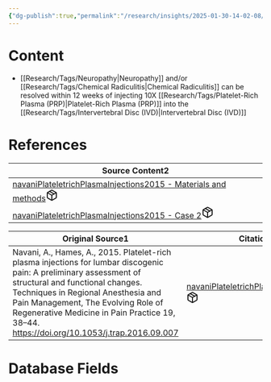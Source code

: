 ```yaml
---
{"dg-publish":true,"permalink":"/research/insights/2025-01-30-14-02-08/","updated":"2025-01-30T14:02:08-05:00"}
---
```


# Content
- [[Research/Tags/Neuropathy\|Neuropathy]] and/or [[Research/Tags/Chemical Radiculitis\|Chemical Radiculitis]] can be resolved within 12 weeks of injecting 10X [[Research/Tags/Platelet-Rich Plasma (PRP)\|Platelet-Rich Plasma (PRP)]] into the [[Research/Tags/Intervertebral Disc (IVD)\|Intervertebral Disc (IVD)]]
# References
<div><table class="dataview table-view-table"><thead class="table-view-thead"><tr class="table-view-tr-header"><th class="table-view-th"><span>Source Content</span><span class="dataview small-text">2</span></th></tr></thead><tbody class="table-view-tbody"><tr><td><span><a data-tooltip-position="top" aria-label="Research/Source Content/navaniPlateletrichPlasmaInjections2015 - Materials and methods.md" data-href="Research/Source Content/navaniPlateletrichPlasmaInjections2015 - Materials and methods.md" href="Research/Source Content/navaniPlateletrichPlasmaInjections2015 - Materials and methods.md" class="internal-link" target="_blank" rel="noopener nofollow" fileclass-name="Research Links">navaniPlateletrichPlasmaInjections2015 - Materials and methods</a><a class="metadata-menu fileclass-icon"><svg xmlns="http://www.w3.org/2000/svg" width="24" height="24" viewBox="0 0 24 24" fill="none" stroke="currentColor" stroke-width="2" stroke-linecap="round" stroke-linejoin="round" class="svg-icon lucide-package"><path d="m7.5 4.27 9 5.15"></path><path d="M21 8a2 2 0 0 0-1-1.73l-7-4a2 2 0 0 0-2 0l-7 4A2 2 0 0 0 3 8v8a2 2 0 0 0 1 1.73l7 4a2 2 0 0 0 2 0l7-4A2 2 0 0 0 21 16Z"></path><path d="m3.3 7 8.7 5 8.7-5"></path><path d="M12 22V12"></path></svg></a></span></td></tr><tr><td><span><a data-tooltip-position="top" aria-label="Research/Source Content/navaniPlateletrichPlasmaInjections2015 - Case 2.md" data-href="Research/Source Content/navaniPlateletrichPlasmaInjections2015 - Case 2.md" href="Research/Source Content/navaniPlateletrichPlasmaInjections2015 - Case 2.md" class="internal-link" target="_blank" rel="noopener nofollow" fileclass-name="Research Links">navaniPlateletrichPlasmaInjections2015 - Case 2</a><a class="metadata-menu fileclass-icon"><svg xmlns="http://www.w3.org/2000/svg" width="24" height="24" viewBox="0 0 24 24" fill="none" stroke="currentColor" stroke-width="2" stroke-linecap="round" stroke-linejoin="round" class="svg-icon lucide-package"><path d="m7.5 4.27 9 5.15"></path><path d="M21 8a2 2 0 0 0-1-1.73l-7-4a2 2 0 0 0-2 0l-7 4A2 2 0 0 0 3 8v8a2 2 0 0 0 1 1.73l7 4a2 2 0 0 0 2 0l7-4A2 2 0 0 0 21 16Z"></path><path d="m3.3 7 8.7 5 8.7-5"></path><path d="M12 22V12"></path></svg></a></span></td></tr></tbody></table></div><div><table class="dataview table-view-table"><thead class="table-view-thead"><tr class="table-view-tr-header"><th class="table-view-th"><span>Original Source</span><span class="dataview small-text">1</span></th><th class="table-view-th"><span>Citation Key</span></th></tr></thead><tbody class="table-view-tbody"><tr><td><span>Navani, A., Hames, A., 2015. Platelet-rich plasma injections for lumbar discogenic pain: A preliminary assessment of structural and functional changes. Techniques in Regional Anesthesia and Pain Management, The Evolving Role of Regenerative Medicine in Pain Practice 19, 38–44. <a rel="noopener nofollow" class="external-link" href="https://doi.org/10.1053/j.trap.2016.09.007" target="_blank">https://doi.org/10.1053/j.trap.2016.09.007</a></span></td><td><span><a data-tooltip-position="top" aria-label="Research/Evidence Sources/navaniPlateletrichPlasmaInjections2015.md" data-href="Research/Evidence Sources/navaniPlateletrichPlasmaInjections2015.md" href="Research/Evidence Sources/navaniPlateletrichPlasmaInjections2015.md" class="internal-link" target="_blank" rel="noopener nofollow" fileclass-name="Research Links">navaniPlateletrichPlasmaInjections2015</a><a class="metadata-menu fileclass-icon"><svg xmlns="http://www.w3.org/2000/svg" width="24" height="24" viewBox="0 0 24 24" fill="none" stroke="currentColor" stroke-width="2" stroke-linecap="round" stroke-linejoin="round" class="svg-icon lucide-package"><path d="m7.5 4.27 9 5.15"></path><path d="M21 8a2 2 0 0 0-1-1.73l-7-4a2 2 0 0 0-2 0l-7 4A2 2 0 0 0 3 8v8a2 2 0 0 0 1 1.73l7 4a2 2 0 0 0 2 0l7-4A2 2 0 0 0 21 16Z"></path><path d="m3.3 7 8.7 5 8.7-5"></path><path d="M12 22V12"></path></svg></a></span></td></tr></tbody></table></div>

# Database Fields